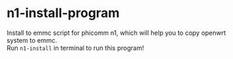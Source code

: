 # n1-install-program
Install to emmc script for phicomm n1, which will help you to copy openwrt system to emmc.  
Run `n1-install` in terminal to run this program!
